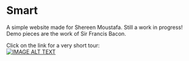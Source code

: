 # Smart

A simple website made for Shereen Moustafa. Still a work in progress!
Demo pieces are the work of Sir Francis Bacon.

Click on the link for a very short tour:
<br>
[![IMAGE ALT TEXT](https://i.ytimg.com/an_webp/5XrBne17Dm4/mqdefault_6s.webp?du=3000&sqp=CLTq4qkG&rs=AOn4CLDL1dWe3ju3e6l7odSJGRiG-SYjRQ)](https://youtu.be/5XrBne17Dm4?si=EQWj6n1GhQ9RzXQV "Shereen Moustafa Websiste")
